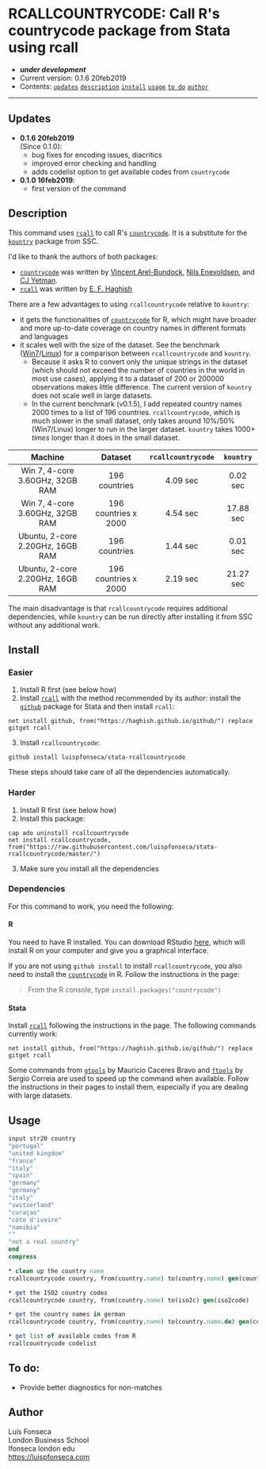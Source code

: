 # RCALLCOUNTRYCODE: Call R's countrycode package from Stata using rcall
- ***under development*** 
- Current version: 0.1.6 20feb2019
- Contents: [`updates`](#updates) [`description`](#description) [`install`](#install) [`usage`](#usage) [`to do`](#to-do) [`author`](#author)

-----------

## Updates
* **0.1.6 20feb2019**  
(Since 0.1.0):
	- bug fixes for encoding issues, diacritics
	- improved error checking and handling
	- adds codelist option to get available codes from `countrycode`
* **0.1.0 16feb2019**:
	- first version of the command

## Description
This command uses [`rcall`](https://github.com/haghish/rcall) to call R's [`countrycode`](https://github.com/vincentarelbundock/countrycode). It is a substitute for the [`kountry`](http://fmwww.bc.edu/repec/bocode/k/kountry.html) package from SSC.

I'd like to thank the authors of both packages:
* [`countrycode`](https://github.com/vincentarelbundock/countrycode) was written by [Vincent Arel-Bundock](http://arelbundock.com/), [Nils Enevoldsen](https://nilsenevoldsen.com/), and [CJ Yetman](cjyetman.com).
* [`rcall`](https://github.com/haghish) was written by [E. F. Haghish](http://www.haghish.com/)

There are a few advantages to using `rcallcountrycode` relative to `kountry`:

* it gets the functionalities of [`countrycode`](https://github.com/vincentarelbundock/countrycode) for R, which might have broader and more up-to-date coverage on country names in different formats and languages
* it scales well with the size of the dataset. See the benchmark ([Win7](benchmark/benchmark.log)/[Linux](benchmark/benchmark_linux.log)) for a comparison between `rcallcountrycode` and `kountry`. 
	* Because it asks R to convert only the unique strings in the dataset (which should not exceed the number of countries in the world in most use cases), applying it to a dataset of 200 or 200000 observations makes little difference. The current version of `kountry` does not scale well in large datasets. 
	* In the current benchmark (v0.1.5), I add repeated country names 2000 times to a list of 196 countries.  `rcallcountrycode`, which is much slower in the small dataset, only takes around 10%/50% (Win7/Linux) longer to run in the larger dataset. `kountry` takes 1000+ *times* longer than it does in the small dataset. 

|              Machine             |        Dataset       | `rcallcountrycode` | `kountry` |
|:--------------------------------:|:--------------------:|:------------------:|:---------:|
|  Win 7, 4-core 3.60GHz, 32GB RAM |     196 countries    |      4.09 sec      |  0.02 sec |
|  Win 7, 4-core 3.60GHz, 32GB RAM | 196 countries x 2000 |      4.54 sec      | 17.88 sec |
| Ubuntu, 2-core 2.20GHz, 16GB RAM |     196 countries    |      1.44 sec      |  0.01 sec |
| Ubuntu, 2-core 2.20GHz, 16GB RAM | 196 countries x 2000 |      2.19 sec      | 21.27 sec |

The main disadvantage is that `rcallcountrycode` requires additional dependencies, while `kountry` can be run directly after installing it from SSC without any additional work.

## Install

### Easier
1. Install R first (see below how)
2. Install [`rcall`](https://github.com/haghish/rcall) with the method recommended by its author: install the [`github`](https://github.com/haghish/github) package for Stata and then install `rcall`:
```
net install github, from("https://haghish.github.io/github/") replace
gitget rcall
```
3. Install `rcallcountrycode`:
```
github install luispfonseca/stata-rcallcountrycode
```
These steps should take care of all the dependencies automatically.

### Harder
1. Install R first (see below how)
2. Install this package:
```
cap ado uninstall rcallcountrycode
net install rcallcountrycode, from("https://raw.githubusercontent.com/luispfonseca/stata-rcallcountrycode/master/")
```
3. Make sure you install all the dependencies

### Dependencies
For this command to work, you need the following:

#### R
You need to have R installed. You can download RStudio [here](https://www.rstudio.com/products/rstudio/download/), which will install R on your computer and give you a graphical interface. 

If you are not using `github install` to install `rcallcountrycode`, you also need to install the [`countrycode`](https://github.com/vincentarelbundock/countrycode) in R. Follow the instructions in the page:

> From the R console, type `install.packages("countrycode")`

#### Stata
Install [`rcall`](https://github.com/haghish/rcall) following the instructions in the page. The following commands currently work:
```
net install github, from("https://haghish.github.io/github/") replace
gitget rcall
```

Some commands from [`gtools`](https://github.com/mcaceresb/stata-gtools) by Mauricio Caceres Bravo and [`ftools`](https://github.com/sergiocorreia/ftools) by Sergio Correia are used to speed up the command when available. Follow the instructions in their pages to install them, especially if you are dealing with large datasets.

## Usage
``` stata
input str20 country
"portugal"
"united kingdom"
"france"
"italy"
"spain"
"germany"
"germany"
"italy"
"switzerland"
"curaçao"
"côte d'ivoire"
"namibia"
""
"not a real country"
end
compress

* clean up the country name
rcallcountrycode country, from(country.name) to(country.name) gen(countryname_en) marker

* get the ISO2 country codes
rcallcountrycode country, from(country.name) to(iso2c) gen(iso2code)

* get the country names in german
rcallcountrycode country, from(country.name) to(country.name.de) gen(countryname_de)

* get list of available codes from R
rcallcountrycode codelist
```

## To do:
* Provide better diagnostics for non-matches

## Author
Luís Fonseca
<br>London Business School
<br>lfonseca london edu
<br>https://luispfonseca.com
